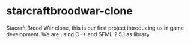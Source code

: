 # starcraftbroodwar-clone
Stacraft Brood War clone, this is our first project introducing us in game development. We are using C++ and SFML 2.5.1 as library
